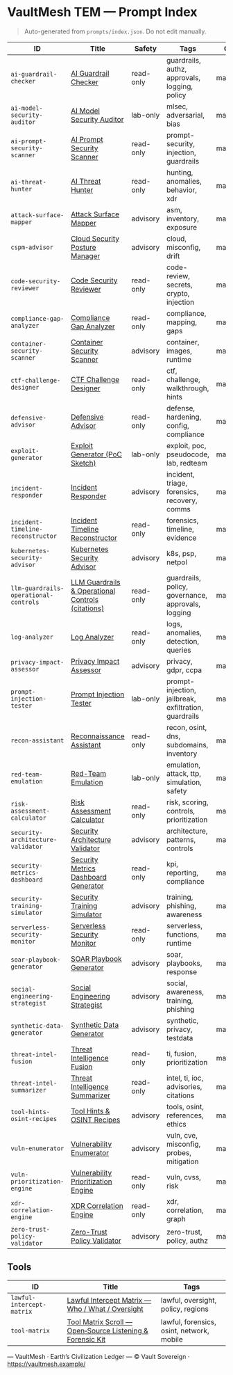 # VaultMesh TEM — Prompt Index

> Auto-generated from `prompts/index.json`. Do not edit manually.

| ID | Title | Safety | Tags | Owner |
|---|---|---|---|---|
| `ai-guardrail-checker` | [AI Guardrail Checker](prompts/Tem-Prompts.md#ai-guardrail-checker) | read-only | guardrails, authz, approvals, logging, policy | maintainers |
| `ai-model-security-auditor` | [AI Model Security Auditor](prompts/Tem-Prompts.md#ai-model-security-auditor) | lab-only | mlsec, adversarial, bias | maintainers |
| `ai-prompt-security-scanner` | [AI Prompt Security Scanner](prompts/Tem-Prompts.md#ai-prompt-security-scanner) | read-only | prompt-security, injection, guardrails | maintainers |
| `ai-threat-hunter` | [AI Threat Hunter](prompts/Tem-Prompts.md#ai-threat-hunter) | read-only | hunting, anomalies, behavior, xdr | maintainers |
| `attack-surface-mapper` | [Attack Surface Mapper](prompts/Tem-Prompts.md#attack-surface-mapper) | advisory | asm, inventory, exposure | maintainers |
| `cspm-advisor` | [Cloud Security Posture Manager](prompts/Tem-Prompts.md#cspm-advisor) | advisory | cloud, misconfig, drift | maintainers |
| `code-security-reviewer` | [Code Security Reviewer](prompts/Tem-Prompts.md#code-security-reviewer) | read-only | code-review, secrets, crypto, injection | maintainers |
| `compliance-gap-analyzer` | [Compliance Gap Analyzer](prompts/Tem-Prompts.md#compliance-gap-analyzer) | read-only | compliance, mapping, gaps | maintainers |
| `container-security-scanner` | [Container Security Scanner](prompts/Tem-Prompts.md#container-security-scanner) | advisory | container, images, runtime | maintainers |
| `ctf-challenge-designer` | [CTF Challenge Designer](prompts/Tem-Prompts.md#ctf-challenge-designer) | read-only | ctf, challenge, walkthrough, hints | maintainers |
| `defensive-advisor` | [Defensive Advisor](prompts/Tem-Prompts.md#defensive-advisor) | read-only | defense, hardening, config, compliance | maintainers |
| `exploit-generator` | [Exploit Generator (PoC Sketch)](prompts/Tem-Prompts.md#exploit-generator-poc-sketch) | lab-only | exploit, poc, pseudocode, lab, redteam | maintainers |
| `incident-responder` | [Incident Responder](prompts/Tem-Prompts.md#incident-responder) | advisory | incident, triage, forensics, recovery, comms | maintainers |
| `incident-timeline-reconstructor` | [Incident Timeline Reconstructor](prompts/Tem-Prompts.md#incident-timeline-reconstructor) | read-only | forensics, timeline, evidence | maintainers |
| `kubernetes-security-advisor` | [Kubernetes Security Advisor](prompts/Tem-Prompts.md#kubernetes-security-advisor) | advisory | k8s, psp, netpol | maintainers |
| `llm-guardrails-operational-controls` | [LLM Guardrails & Operational Controls (citations)](prompts/Tem-Prompts.md#llm-guardrails--operational-controls-citations) | read-only | guardrails, policy, governance, approvals, logging | maintainers |
| `log-analyzer` | [Log Analyzer](prompts/Tem-Prompts.md#log-analyzer) | read-only | logs, anomalies, detection, queries | maintainers |
| `privacy-impact-assessor` | [Privacy Impact Assessor](prompts/Tem-Prompts.md#privacy-impact-assessor) | advisory | privacy, gdpr, ccpa | maintainers |
| `prompt-injection-tester` | [Prompt Injection Tester](prompts/Tem-Prompts.md#prompt-injection-tester) | lab-only | prompt-injection, jailbreak, exfiltration, guardrails | maintainers |
| `recon-assistant` | [Reconnaissance Assistant](prompts/Tem-Prompts.md#reconnaissance-assistant) | read-only | recon, osint, dns, subdomains, inventory | maintainers |
| `red-team-emulation` | [Red-Team Emulation](prompts/Tem-Prompts.md#red-team-emulation) | lab-only | emulation, attack, ttp, simulation, safety | maintainers |
| `risk-assessment-calculator` | [Risk Assessment Calculator](prompts/Tem-Prompts.md#risk-assessment-calculator) | read-only | risk, scoring, controls, prioritization | maintainers |
| `security-architecture-validator` | [Security Architecture Validator](prompts/Tem-Prompts.md#security-architecture-validator) | advisory | architecture, patterns, controls | maintainers |
| `security-metrics-dashboard` | [Security Metrics Dashboard Generator](prompts/Tem-Prompts.md#security-metrics-dashboard) | read-only | kpi, reporting, compliance | maintainers |
| `security-training-simulator` | [Security Training Simulator](prompts/Tem-Prompts.md#security-training-simulator) | advisory | training, phishing, awareness | maintainers |
| `serverless-security-monitor` | [Serverless Security Monitor](prompts/Tem-Prompts.md#serverless-security-monitor) | read-only | serverless, functions, runtime | maintainers |
| `soar-playbook-generator` | [SOAR Playbook Generator](prompts/Tem-Prompts.md#soar-playbook-generator) | advisory | soar, playbooks, response | maintainers |
| `social-engineering-strategist` | [Social Engineering Strategist](prompts/Tem-Prompts.md#social-engineering-strategist) | advisory | social, awareness, training, phishing | maintainers |
| `synthetic-data-generator` | [Synthetic Data Generator](prompts/Tem-Prompts.md#synthetic-data-generator) | advisory | synthetic, privacy, testdata | maintainers |
| `threat-intel-fusion` | [Threat Intelligence Fusion](prompts/Tem-Prompts.md#threat-intel-fusion) | read-only | ti, fusion, prioritization | maintainers |
| `threat-intel-summarizer` | [Threat Intelligence Summarizer](prompts/Tem-Prompts.md#threat-intelligence-summarizer) | read-only | intel, ti, ioc, advisories, citations | maintainers |
| `tool-hints-osint-recipes` | [Tool Hints & OSINT Recipes](prompts/Tem-Prompts.md#tool-hints--osint-recipes) | advisory | tools, osint, references, ethics | maintainers |
| `vuln-enumerator` | [Vulnerability Enumerator](prompts/Tem-Prompts.md#vulnerability-enumerator) | advisory | vuln, cve, misconfig, probes, mitigation | maintainers |
| `vuln-prioritization-engine` | [Vulnerability Prioritization Engine](prompts/Tem-Prompts.md#vuln-prioritization-engine) | read-only | vuln, cvss, risk | maintainers |
| `xdr-correlation-engine` | [XDR Correlation Engine](prompts/Tem-Prompts.md#xdr-correlation-engine) | read-only | xdr, correlation, graph | maintainers |
| `zero-trust-policy-validator` | [Zero-Trust Policy Validator](prompts/Tem-Prompts.md#zero-trust-policy-validator) | advisory | zero-trust, policy, authz | maintainers |

## Tools

| ID | Title | Tags |
|---|---|---|
| `lawful-intercept-matrix` | [Lawful Intercept Matrix — Who / What / Oversight](tools/Lawful-Intercept-Matrix.md) | lawful, oversight, policy, regions |
| `tool-matrix` | [Tool Matrix Scroll — Open‑Source Listening & Forensic Kit](tools/Tool-Matrix.md) | lawful, forensics, osint, network, mobile |

— VaultMesh · Earth’s Civilization Ledger —
© Vault Sovereign · <https://vaultmesh.example/>
